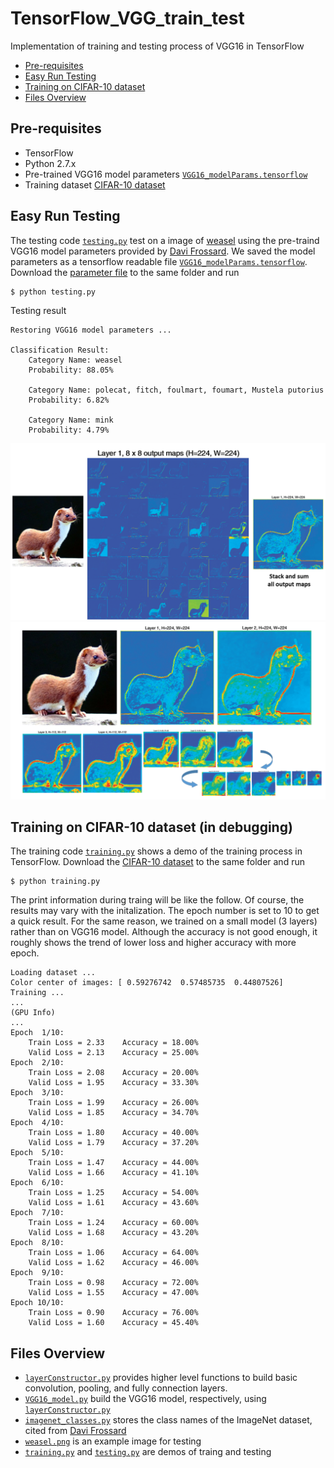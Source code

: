# TensorFlow_VGG_train_test
Implementation of training and testing process of VGG16 in TensorFlow

* [Pre-requisites](#Prerequisites)
* [Easy Run Testing](#EasyRun)
* [Training on CIFAR-10 dataset](#Training)
* [Files Overview](#Files)

<a name='Prerequisites'>

## Pre-requisites
* TensorFlow
* Python 2.7.x 
* Pre-trained VGG16 model parameters [`VGG16_modelParams.tensorflow`](https://www.dropbox.com/s/9ii6whoj3q3o0cg/VGG16_modelParams.tensorflow?dl=0)
* Training dataset [CIFAR-10 dataset](https://www.dropbox.com/s/3ez7b00be8leqe6/CIFAR-10.dataset.npz?dl=0)

<a name='EasyRun'>

## Easy Run Testing
The testing code [`testing.py`](testing.py) test on a image of [weasel](laska.png) using the pre-traind VGG16 model parameters provided by [Davi Frossard](http://www.cs.toronto.edu/~frossard/post/vgg16/). We saved the model parameters as a tensorflow readable file [`VGG16_modelParams.tensorflow`](https://www.dropbox.com/s/9ii6whoj3q3o0cg/VGG16_modelParams.tensorflow?dl=0). 
Download the [parameter file](https://www.dropbox.com/s/9ii6whoj3q3o0cg/VGG16_modelParams.tensorflow?dl=0) to the same folder and run

    $ python testing.py

Testing result
```
Restoring VGG16 model parameters ...

Classification Result:
	Category Name: weasel 
	Probability: 88.05%

	Category Name: polecat, fitch, foulmart, foumart, Mustela putorius 
	Probability: 6.82%

	Category Name: mink 
	Probability: 4.79%
```
![Demo show](images/Slide2.PNG)
![Demo show](images/Slide3.PNG)

<a name='Training'>

## Training on CIFAR-10 dataset (in debugging)
The training code [`training.py`](training.py) shows a demo of the training process in TensorFlow. Download the [CIFAR-10 dataset](https://www.dropbox.com/s/3ez7b00be8leqe6/CIFAR-10.dataset.npz?dl=0) to the same folder and run
    
    $ python training.py
    
The print information during traing will be like the follow. Of course, the results may vary with the initalization. The epoch number is set to 10 to get a quick result. For the same reason, we trained on a small model (3 layers) rather than on VGG16 model. Although the accuracy is not good enough, it roughly shows the trend of lower loss and higher accuracy with more epoch. 
```
Loading dataset ...
Color center of images: [ 0.59276742  0.57485735  0.44807526]
Training ...
...
(GPU Info)
...
Epoch  1/10:
	Train Loss = 2.33	 Accuracy = 18.00%
	Valid Loss = 2.13	 Accuracy = 25.00%
Epoch  2/10:
	Train Loss = 2.08	 Accuracy = 20.00%
	Valid Loss = 1.95	 Accuracy = 33.30%
Epoch  3/10:
	Train Loss = 1.99	 Accuracy = 26.00%
	Valid Loss = 1.85	 Accuracy = 34.70%
Epoch  4/10:
	Train Loss = 1.80	 Accuracy = 40.00%
	Valid Loss = 1.79	 Accuracy = 37.20%
Epoch  5/10:
	Train Loss = 1.47	 Accuracy = 44.00%
	Valid Loss = 1.66	 Accuracy = 41.10%
Epoch  6/10:
	Train Loss = 1.25	 Accuracy = 54.00%
	Valid Loss = 1.61	 Accuracy = 43.60%
Epoch  7/10:
	Train Loss = 1.24	 Accuracy = 60.00%
	Valid Loss = 1.68	 Accuracy = 43.20%
Epoch  8/10:
	Train Loss = 1.06	 Accuracy = 64.00%
	Valid Loss = 1.62	 Accuracy = 46.00%
Epoch  9/10:
	Train Loss = 0.98	 Accuracy = 72.00%
	Valid Loss = 1.55	 Accuracy = 47.00%
Epoch 10/10:
	Train Loss = 0.90	 Accuracy = 76.00%
	Valid Loss = 1.60	 Accuracy = 45.40%
```


    
<a name='Files'>

## Files Overview
* [`layerConstructor.py`](layerConstructor.py) provides higher level functions to build basic convolution, pooling, and fully connection layers.
* [`VGG16_model.py`](VGG16_model.py) build the VGG16 model, respectively, using [`layerConstructor.py`](layerConstructor.py)
* [`imagenet_classes.py`](imagenet_classes.py) stores the class names of the ImageNet dataset, cited from [Davi Frossard](http://www.cs.toronto.edu/~frossard/post/vgg16/)
* [`weasel.png`](weasel.png) is an example image for testing
* [`training.py`](training.py) and [`testing.py`](testing.py) are demos of traing and testing

